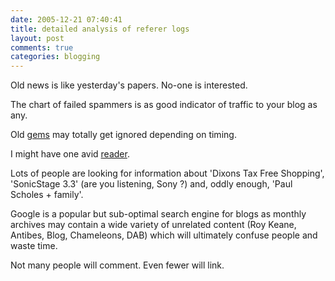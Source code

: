 ```yaml
---
date: 2005-12-21 07:40:41
title: detailed analysis of referer logs
layout: post
comments: true
categories: blogging
---
```

Old news is like yesterday's papers. No-one is interested.

The chart of failed spammers is as good indicator of traffic to your
blog as any.

Old
[gems](http://www.nbrightside.com/blog/2005/12/19/a-brush-with-west-midlands-constabulary/)
may totally get ignored depending on timing.

I might have one avid [reader](http://oracledoug.com/serendipity/).

Lots of people are looking for information about 'Dixons Tax Free
Shopping', 'SonicStage 3.3' (are you listening, Sony ?) and, oddly
enough, 'Paul Scholes + family'.

Google is a popular but sub-optimal search engine for blogs as monthly
archives may contain a wide variety of unrelated content (Roy Keane,
Antibes, Blog, Chameleons, DAB) which will ultimately confuse people and
waste time.

Not many people will comment. Even fewer will link.
